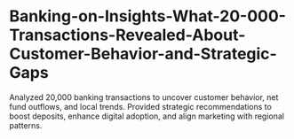 # Banking-on-Insights-What-20-000-Transactions-Revealed-About-Customer-Behavior-and-Strategic-Gaps
Analyzed 20,000 banking transactions to uncover customer behavior, net fund outflows, and local trends. Provided strategic recommendations to boost deposits, enhance digital adoption, and align marketing with regional patterns.
